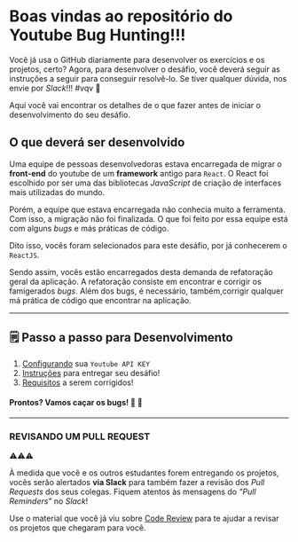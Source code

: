 # Boas vindas ao repositório do Youtube Bug Hunting!!!

Você já usa o GitHub diariamente para desenvolver os exercícios e os projetos, certo? Agora, para desenvolver o desáfio, você deverá seguir as instruções a seguir para conseguir resolvê-lo. Se tiver qualquer dúvida, nos envie por _Slack_!!! #vqv 🚀

Aqui você vai encontrar os detalhes de o que fazer antes de iniciar o desenvolvimento do seu desáfio.

## O que deverá ser desenvolvido

Uma equipe de pessoas desenvolvedoras estava encarregada de migrar o **front-end** do youtube de um **framework** antigo para `React`. O React foi escolhido por ser uma das bibliotecas _JavaScript_ de criação de interfaces mais utilizadas do mundo.

Porém, a equipe que estava encarregada não conhecia muito a ferramenta. Com isso, a migração não foi finalizada. O que foi feito por essa equipe está com alguns _bugs_ e más práticas de código.

Dito isso, vocês foram selecionados para este desáfio, por já conhecerem o `ReactJS`.

Sendo assim, vocês estão encarregados desta demanda de refatoração geral da aplicação. A refatoração consiste em encontrar e corrigir os famigerados _bugs_. Além dos bugs, é necessário, também,corrigir qualquer má prática de código que encontrar na aplicação.

---

## 🗒 Passo a passo para Desenvolvimento

1. [Configurando](/YoutubeAPIAuth.md) sua `Youtube API KEY`
2. [Instruções](/FluxoDesenvolvimento.md) para entregar seu desáfio!
3. [Requisitos](/RequisitosBugs.md) a serem corrigidos!

#### Prontos? Vamos caçar os bugs! 👾 🔫

---

### REVISANDO UM PULL REQUEST

⚠⚠⚠

À medida que você e os outros estudantes forem entregando os projetos, vocês serão alertados **via Slack** para também fazer a revisão dos _Pull Requests_ dos seus colegas. Fiquem atentos às mensagens do _"Pull Reminders"_ no _Slack_!

Use o material que você já viu sobre [Code Review](https://course.betrybe.com/real-life-engineer/code-review/) para te ajudar a revisar os projetos que chegaram para você.
